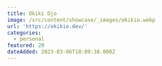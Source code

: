 ```yaml
---
title: Okiki Ojo
image: /src/content/showcase/_images/okikio.webp
url: 'https://okikio.dev/'
categories:
  - personal
featured: 20
dateAdded: 2023-03-06T18:09:38.000Z
---
```


